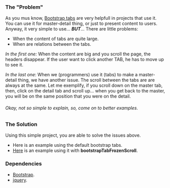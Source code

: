 ### The "Problem"

As you mus know, [Bootstrap tabs](https://mdbootstrap.com/components/tabs/) are very helpfull in projects that use it.
You can use it for master-detail thing, or just to present content to users. Anyway, it very simple to use... ***BUT***... There are little problems: 
* When the content of tabs are quite large.
* When are relations between the tabs.

*In the first one:* When the content are big and you scroll the page, the headers disappear. If the user want to click another TAB, he has to move up to see it.

*In the last one*: When we (programmers) use it (tabs) to make a master-detail thing, we have another issue. The scroll between the tabs are are always at the same. Let me exemplify, if you scroll down on the master tab, then, click on the detail tab and scroll up... when you get back to the master, you will be on the same position that you were on the detail. 

###### Okay, not so simple to explain, so, come on to better examples.

### The Solution

Using this simple project, you are able to solve the issues above.

* Here is an example using the default bootstrap tabs.
* [Here](https://github.com/LeandroFranciscato/bootstrapTabFrozenScroll/blob/master/example/index.html) is an example using it with **bootstrapTabFrozenScroll**.

### Dependencies

* <a href="https://github.com/twbs/bootstrap">Bootstrap</a>.
* <a href="https://github.com/jquery/jquery">jquery</a>.



